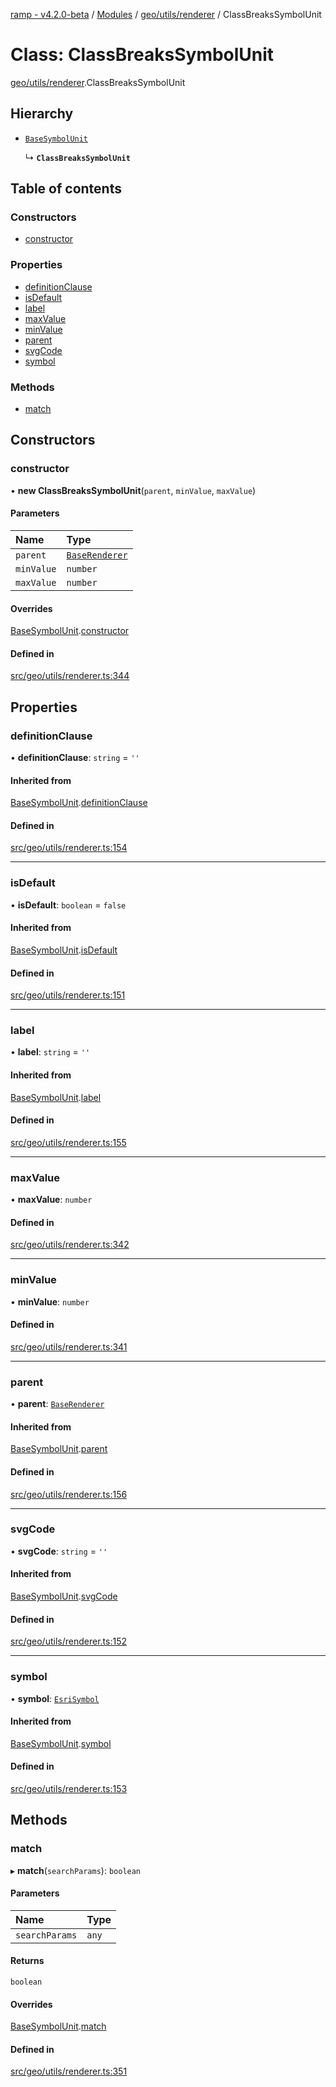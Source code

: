 [ramp - v4.2.0-beta](../README.md) / [Modules](../modules.md) / [geo/utils/renderer](../modules/geo_utils_renderer.md) / ClassBreaksSymbolUnit

# Class: ClassBreaksSymbolUnit

[geo/utils/renderer](../modules/geo_utils_renderer.md).ClassBreaksSymbolUnit

## Hierarchy

- [`BaseSymbolUnit`](geo_utils_renderer.BaseSymbolUnit.md)

  ↳ **`ClassBreaksSymbolUnit`**

## Table of contents

### Constructors

- [constructor](geo_utils_renderer.ClassBreaksSymbolUnit.md#constructor)

### Properties

- [definitionClause](geo_utils_renderer.ClassBreaksSymbolUnit.md#definitionclause)
- [isDefault](geo_utils_renderer.ClassBreaksSymbolUnit.md#isdefault)
- [label](geo_utils_renderer.ClassBreaksSymbolUnit.md#label)
- [maxValue](geo_utils_renderer.ClassBreaksSymbolUnit.md#maxvalue)
- [minValue](geo_utils_renderer.ClassBreaksSymbolUnit.md#minvalue)
- [parent](geo_utils_renderer.ClassBreaksSymbolUnit.md#parent)
- [svgCode](geo_utils_renderer.ClassBreaksSymbolUnit.md#svgcode)
- [symbol](geo_utils_renderer.ClassBreaksSymbolUnit.md#symbol)

### Methods

- [match](geo_utils_renderer.ClassBreaksSymbolUnit.md#match)

## Constructors

### constructor

• **new ClassBreaksSymbolUnit**(`parent`, `minValue`, `maxValue`)

#### Parameters

| Name | Type |
| :------ | :------ |
| `parent` | [`BaseRenderer`](geo_utils_renderer.BaseRenderer.md) |
| `minValue` | `number` |
| `maxValue` | `number` |

#### Overrides

[BaseSymbolUnit](geo_utils_renderer.BaseSymbolUnit.md).[constructor](geo_utils_renderer.BaseSymbolUnit.md#constructor)

#### Defined in

[src/geo/utils/renderer.ts:344](https://github.com/sharvenp/ramp4-docs/blob/c6cdb39/src/geo/utils/renderer.ts#L344)

## Properties

### definitionClause

• **definitionClause**: `string` = `''`

#### Inherited from

[BaseSymbolUnit](geo_utils_renderer.BaseSymbolUnit.md).[definitionClause](geo_utils_renderer.BaseSymbolUnit.md#definitionclause)

#### Defined in

[src/geo/utils/renderer.ts:154](https://github.com/sharvenp/ramp4-docs/blob/c6cdb39/src/geo/utils/renderer.ts#L154)

___

### isDefault

• **isDefault**: `boolean` = `false`

#### Inherited from

[BaseSymbolUnit](geo_utils_renderer.BaseSymbolUnit.md).[isDefault](geo_utils_renderer.BaseSymbolUnit.md#isdefault)

#### Defined in

[src/geo/utils/renderer.ts:151](https://github.com/sharvenp/ramp4-docs/blob/c6cdb39/src/geo/utils/renderer.ts#L151)

___

### label

• **label**: `string` = `''`

#### Inherited from

[BaseSymbolUnit](geo_utils_renderer.BaseSymbolUnit.md).[label](geo_utils_renderer.BaseSymbolUnit.md#label)

#### Defined in

[src/geo/utils/renderer.ts:155](https://github.com/sharvenp/ramp4-docs/blob/c6cdb39/src/geo/utils/renderer.ts#L155)

___

### maxValue

• **maxValue**: `number`

#### Defined in

[src/geo/utils/renderer.ts:342](https://github.com/sharvenp/ramp4-docs/blob/c6cdb39/src/geo/utils/renderer.ts#L342)

___

### minValue

• **minValue**: `number`

#### Defined in

[src/geo/utils/renderer.ts:341](https://github.com/sharvenp/ramp4-docs/blob/c6cdb39/src/geo/utils/renderer.ts#L341)

___

### parent

• **parent**: [`BaseRenderer`](geo_utils_renderer.BaseRenderer.md)

#### Inherited from

[BaseSymbolUnit](geo_utils_renderer.BaseSymbolUnit.md).[parent](geo_utils_renderer.BaseSymbolUnit.md#parent)

#### Defined in

[src/geo/utils/renderer.ts:156](https://github.com/sharvenp/ramp4-docs/blob/c6cdb39/src/geo/utils/renderer.ts#L156)

___

### svgCode

• **svgCode**: `string` = `''`

#### Inherited from

[BaseSymbolUnit](geo_utils_renderer.BaseSymbolUnit.md).[svgCode](geo_utils_renderer.BaseSymbolUnit.md#svgcode)

#### Defined in

[src/geo/utils/renderer.ts:152](https://github.com/sharvenp/ramp4-docs/blob/c6cdb39/src/geo/utils/renderer.ts#L152)

___

### symbol

• **symbol**: [`EsriSymbol`](geo_esri.EsriSymbol.md)

#### Inherited from

[BaseSymbolUnit](geo_utils_renderer.BaseSymbolUnit.md).[symbol](geo_utils_renderer.BaseSymbolUnit.md#symbol)

#### Defined in

[src/geo/utils/renderer.ts:153](https://github.com/sharvenp/ramp4-docs/blob/c6cdb39/src/geo/utils/renderer.ts#L153)

## Methods

### match

▸ **match**(`searchParams`): `boolean`

#### Parameters

| Name | Type |
| :------ | :------ |
| `searchParams` | `any` |

#### Returns

`boolean`

#### Overrides

[BaseSymbolUnit](geo_utils_renderer.BaseSymbolUnit.md).[match](geo_utils_renderer.BaseSymbolUnit.md#match)

#### Defined in

[src/geo/utils/renderer.ts:351](https://github.com/sharvenp/ramp4-docs/blob/c6cdb39/src/geo/utils/renderer.ts#L351)
